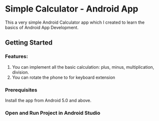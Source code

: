 # Simple Calculator - Android App

This a very simple Android Calculator app which I created to learn the basics of Android App Development.

## Getting Started

### Features:
1. You can implement all the basic calculation: plus, minus, multiplication, division.
2. You can rotate the phone to for keyboard extension


### Prerequisites
Install the app from Android 5.0 and above.

### Open and Run Project in Android Studio
